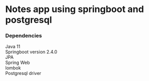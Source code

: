 # Notes app using springboot and postgresql 

### Dependencies
Java 11 \
Springboot version 2.4.0 \
JPA \
Spring Web \
lombok \
Postgresql driver
